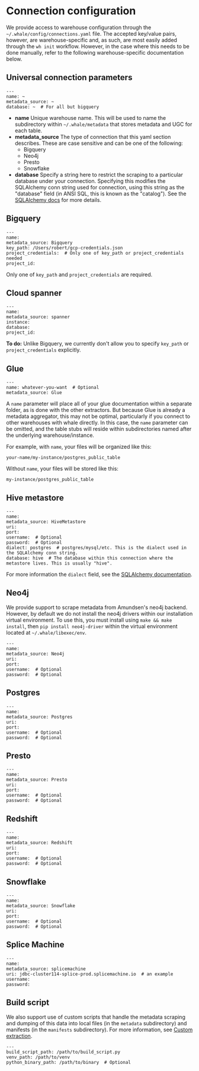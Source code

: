 # Connection configuration

We provide access to warehouse configuration through the `~/.whale/config/connections.yaml` file. The accepted key/value pairs, however, are warehouse-specific and, as such, are most easily added through the `wh init` workflow. However, in the case where this needs to be done manually, refer to the following warehouse-specific documentation below.

## Universal connection parameters

```text
---
name: ~
metadata_source: ~
database: ~  # For all but bigquery

```

* **name** Unique warehouse name. This will be used to name the subdirectory within `~/.whale/metadata` that stores metadata and UGC for each table.
* **metadata\_source** The type of connection that this yaml section describes. These are case sensitive and can be one of the following:
  * Bigquery
  * Neo4j
  * Presto
  * Snowflake
* **database** Specify a string here to restrict the scraping to a particular database under your connection. Specifying this modifies the SQLAlchemy conn string used for connection, using this string as the "database" field \(in ANSI SQL, this is known as the "catalog"\). See the [SQLAlchemy docs](https://docs.sqlalchemy.org/en/13/core/engines.html) for more details.

## Bigquery

```text
---
name: 
metadata_source: Bigquery
key_path: /Users/robert/gcp-credentials.json
project_credentials:  # Only one of key_path or project_credentials needed
project_id:
```

Only one of `key_path` and `project_credentials` are required.

## Cloud spanner

```text
---
name: 
metadata_source: spanner
instance: 
database:
project_id:
```

**To do:** Unlike Bigquery, we currently don't allow you to specify `key_path` or `project_credentials` explicitly.

## Glue

```text
---
name: whatever-you-want  # Optional
metadata_source: Glue
```

A `name` parameter will place all of your glue documentation within a separate folder, as is done with the other extractors. But because Glue is already a metadata aggregator, this may not be optimal, particularly if you connect to other warehouses with whale directly. In this case, the `name` parameter can be omitted, and the table stubs will reside within subdirectories named after the underlying warehouse/instance.

For example, with `name`, your files will be organized like this:

```text
your-name/my-instance/postgres_public_table
```

Without `name`, your files will be stored like this:

```text
my-instance/postgres_public_table
```

## Hive metastore

```text
---
name: 
metadata_source: HiveMetastore
uri:
port:
username:  # Optional
password:  # Optional
dialect: postgres  # postgres/mysql/etc. This is the dialect used in the SQLAlchemy conn string.
database: hive  # The database within this connection where the metastore lives. This is usually "hive".  
```

For more information the `dialect` field, see the [SQLAlchemy documentation](https://docs.sqlalchemy.org/en/13/core/engines.html).

## Neo4j

We provide support to scrape metadata from Amundsen's neo4j backend. However, by default we do not install the neo4j drivers within our installation virtual environment. To use this, you must install using `make && make install`, then `pip install neo4j-driver` within the virtual environment located at `~/.whale/libexec/env`.

```text
---
name: 
metadata_source: Neo4j
uri:
port:
username:  # Optional
password:  # Optional
```

## Postgres

```text
---
name: 
metadata_source: Postgres
uri:
port:
username:  # Optional
password:  # Optional
```

## Presto

```text
---
name: 
metadata_source: Presto
uri:
port:
username:  # Optional
password:  # Optional
```

## Redshift

```text
---
name: 
metadata_source: Redshift
uri:
port:
username:  # Optional
password:  # Optional
```

## Snowflake

```text
---
name:
metadata_source: Snowflake
uri:
port:
username:  # Optional
password:  # Optional
```

## Splice Machine

```text
---
name: 
metadata_source: splicemachine
uri: jdbc-cluster114-splice-prod.splicemachine.io  # an example 
username:
password:
```

## Build script

We also support use of custom scripts that handle the metadata scraping and dumping of this data into local files \(in the `metadata` subdirectory\) and manifests \(in the `manifests` subdirectory\). For more information, see [Custom extraction](../for-developers/custom-extraction.md).

```text
---
build_script_path: /path/to/build_script.py
venv_path: /path/to/venv
python_binary_path: /path/to/binary  # Optional

```

